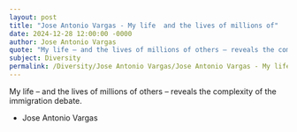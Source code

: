 ```yaml
---
layout: post
title: "Jose Antonio Vargas - My life  and the lives of millions of"
date: 2024-12-28 12:00:00 -0000
author: Jose Antonio Vargas
quote: "My life – and the lives of millions of others – reveals the complexity of the immigration debate."
subject: Diversity
permalink: /Diversity/Jose Antonio Vargas/Jose Antonio Vargas - My life  and the lives of millions of
---
```


My life – and the lives of millions of others – reveals the complexity of the immigration debate.

- Jose Antonio Vargas
